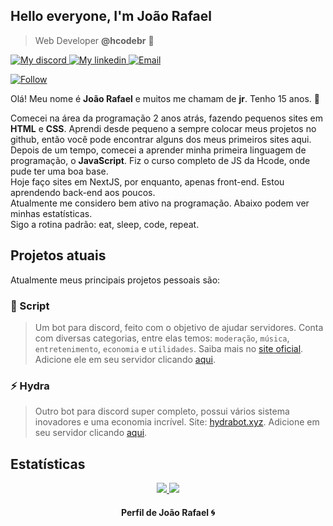 ## Hello everyone, I'm João Rafael
<!-- <img align='right' src="https://media4.giphy.com/media/dxODB9UE879RDqAh3o/giphy.gif" width="120"> -->

> Web Developer **@hcodebr** 🦔

<p align="left">
    <a href="https://discord.gg/KyAfDXa">
        <img alt="My discord" src="https://img.shields.io/badge/Discord-jr'vrc%230010-orange">
    </a>
    <a href="https://www.linkedin.com/in/jo%C3%A3o-rafael-valarini-r-ceschini-6899831a6/">
        <img alt="My linkedin" src="https://img.shields.io/badge/LinkedIn-Jo%C3%A3o%20Rafael-blue">
    </a>
    <a href="https://mail.google.com/">
        <img alt="Email" src="https://img.shields.io/badge/My-Email-red">
    </a>
</p>

<p align="left">
    <a href="#">
        <img alt="Follow" src="https://img.shields.io/github/followers/joaorceschini?label=followers&style=social">
    </a>
</p>

Olá! Meu nome é **João Rafael** e muitos me chamam de **jr**. Tenho 15 anos. 🚀

Comecei na área da programação 2 anos atrás, fazendo pequenos sites em **HTML** e **CSS**. Aprendi desde pequeno a sempre colocar meus projetos no github, então você pode encontrar alguns dos meus primeiros sites aqui.<br>
Depois de um tempo, comecei a aprender minha primeira linguagem de programação, o **JavaScript**. Fiz o curso completo de JS da Hcode, onde pude ter uma boa base.<br>
Hoje faço sites em NextJS, por enquanto, apenas front-end. Estou aprendendo back-end aos poucos.<br>
Atualmente me considero bem ativo na programação. Abaixo podem ver minhas estatísticas.<br>
Sigo a rotina padrão: eat, sleep, code, repeat.

## Projetos atuais

Atualmente meus principais projetos pessoais são:
### 👾 Script
> Um bot para discord, feito com o objetivo de ajudar servidores. Conta com diversas categorias, entre elas temos: `moderação`, `música`, `entretenimento`, `economia` e `utilidades`.
> Saiba mais no <a href="https://script-bot.vercel.app/">site oficial</a>.
> Adicione ele em seu servidor clicando <a href="https://discord.com/oauth2/authorize?=&client_id=762764583793459200&scope=bot&permissions=8">aqui</a>.<br>

### ⚡ Hydra
> Outro bot para discord super completo, possui vários sistema inovadores e uma economia incrível.
> Site: <a href="https://hydrabot.xyz/">hydrabot.xyz</a>.
> Adicione em seu servidor clicando <a href="https://discord.com/oauth2/authorize?=&client_id=716708153143590952&scope=bot&permissions=8">aqui</a>.<br>

## Estatísticas

<p align = "center">
  <a href="https://github.com/joaorceschini/">
    <img src="https://github-readme-stats.vercel.app/api?username=joaorceschini&show_icons=true&theme=react&line_height=27">
    <img src="https://github-readme-stats.vercel.app/api/top-langs/?username=joaorceschini&layout=compact&theme=react">
  </a>
</p>

<h4 align="center">
    Perfil de João Rafael 🌀
</h4>
